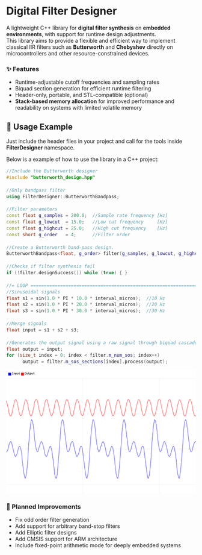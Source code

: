 
# Digital Filter Designer

A lightweight C++ library for **digital filter synthesis** on **embedded environments**, with support for runtime design adjustments.  
This library aims to provide a flexible and efficient way to implement classical IIR filters such as **Butterworth** and **Chebyshev** directly on microcontrollers and other resource-constrained devices.

### ✨ Features

- Runtime-adjustable cutoff frequencies and sampling rates
- Biquad section generation for efficient runtime filtering
- Header-only, portable, and STL-compatible (optional)
- **Stack-based memory allocation** for improved performance and readability on systems with limited volatile memory

## 🚀 Usage Example
Just include the header files in your project and call for the tools inside **FilterDesigner** namespace.

Below is a example of how to use the library in a C++ project:

```cpp
//Include the Butterworth designer
#include "butterworth_design.hpp"

//Only bandpass filter
using FilterDesigner::ButterworthBandpass;

//Filter parameters
const float g_samples = 200.0;  //Sample rate frequency [Hz]
const float g_lowcut  = 15.0;   //Low cut frequency     [Hz]
const float g_highcut = 25.0;   //High cut frequency    [Hz]
const short g_order   = 4;      //Filter order

//Create a Butterworth band-pass design.
ButterworthBandpass<float, g_order> filter(g_samples, g_lowcut, g_highcut);

//Checks if filter synthesis fail
if (!filter.designSuccess()) while (true) { }

//= LOOP ================================================================== 
//Sinusoidal signals
float s1 = sin(1.0 * PI * 10.0 * interval_micros);  //10 Hz
float s2 = sin(1.0 * PI * 20.0 * interval_micros);  //20 Hz
float s3 = sin(1.0 * PI * 30.0 * interval_micros);  //30 Hz

//Merge signals
float input = s1 + s2 + s3;

//​Generates the output signal using a raw signal through biquad cascade.
float output = input;
for (size_t index = 0; index < filter.m_num_sos; index++)
      output = filter.m_sos_sections[index].process(output);
```

![Filter Response](docs/filter_response.png)

### 🔧 Planned Improvements

- Fix odd order filter generation
- Add support for arbitrary band-stop filters
- Add Elliptic filter designs
- Add CMSIS support for ARM architecture
- Include fixed-point arithmetic mode for deeply embedded systems
